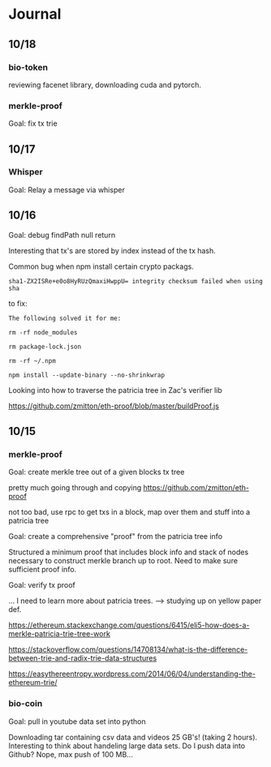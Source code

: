 # Journal #

## 10/18  ##

### bio-token ###
reviewing facenet library, downloading cuda and pytorch. 

### merkle-proof  ###

Goal: fix tx trie 

## 10/17 ##

### Whisper ###

Goal: Relay a message via whisper

## 10/16 ##

Goal: debug findPath null return

Interesting that tx's are stored by index instead of the tx hash.

Common bug when npm install certain crypto packags.

```
sha1-ZX2ISRe+e0o8HyRUzQmaxiHwppU= integrity checksum failed when using sha
```

to fix:

```
The following solved it for me:

rm -rf node_modules

rm package-lock.json

rm -rf ~/.npm

npm install --update-binary --no-shrinkwrap
```

Looking into how to traverse the patricia tree in Zac's verifier lib 


https://github.com/zmitton/eth-proof/blob/master/buildProof.js

## 10/15 ##

### merkle-proof ###


Goal: create merkle tree out of a given blocks tx tree


pretty much going through and copying https://github.com/zmitton/eth-proof


not too bad, use rpc to get txs in a block, map over them and stuff into a patricia tree


Goal: create a comprehensive "proof" from the patricia tree info

Structured a minimum proof that includes block info and stack of nodes necessary to construct merkle branch up to root. 
Need to make sure sufficient proof info.


Goal: verify tx proof 

... I need to learn more about patricia trees. --> studying up on yellow paper def.


https://ethereum.stackexchange.com/questions/6415/eli5-how-does-a-merkle-patricia-trie-tree-work

https://stackoverflow.com/questions/14708134/what-is-the-difference-between-trie-and-radix-trie-data-structures

https://easythereentropy.wordpress.com/2014/06/04/understanding-the-ethereum-trie/


### bio-coin ###

Goal: pull in youtube data set into python

Downloading tar containing csv data and videos 25 GB's! (taking 2 hours). 
Interesting to think about handeling large data sets. Do I push data into Github?
Nope, max push of 100 MB...


